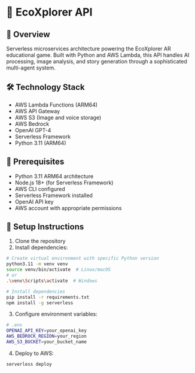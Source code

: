 # 🚀 EcoXplorer API

## 📘 Overview
Serverless microservices architecture powering the EcoXplorer AR educational game. Built with Python and AWS Lambda, this API handles AI processing, image analysis, and story generation through a sophisticated multi-agent system.

## 🛠️ Technology Stack
- AWS Lambda Functions (ARM64)
- AWS API Gateway
- AWS S3 (Image and voice storage)
- AWS Bedrock
- OpenAI GPT-4
- Serverless Framework
- Python 3.11 (ARM64)

## 🔧 Prerequisites

- Python 3.11 ARM64 architecture
- Node.js 18+ (for Serverless Framework)
- AWS CLI configured
- Serverless Framework installed
- OpenAI API key
- AWS account with appropriate permissions

## 🚀 Setup Instructions

1. Clone the repository
2. Install dependencies:
```bash
# Create virtual environment with specific Python version
python3.11 -m venv venv
source venv/bin/activate  # Linux/macOS
# or
.\venv\Scripts\activate  # Windows

# Install dependencies
pip install -r requirements.txt
npm install -g serverless
```

3. Configure environment variables:
```bash
# .env
OPENAI_API_KEY=your_openai_key
AWS_BEDROCK_REGION=your_region
AWS_S3_BUCKET=your_bucket_name
```

4. Deploy to AWS:
```bash
serverless deploy
```
